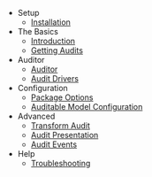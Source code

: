 - Setup
    - [Installation](/docs/{{version}}/installation)
- The Basics
    - [Introduction](/docs/{{version}}/introduction)
    - [Getting Audits](/docs/{{version}}/getting-audits)
- Auditor
    - [Auditor](/docs/{{version}}/auditor)
    - [Audit Drivers](/docs/{{version}}/audit-drivers)
- Configuration 
    - [Package Options](/docs/{{version}}/general-settings)
    - [Auditable Model Configuration](/docs/{{version}}/behavior-settings)
- Advanced
    - [Transform Audit](/docs/{{version}}/transform-audit)
    - [Audit Presentation](/docs/{{version}}/audit-presentation)
    - [Audit Events](/docs/{{version}}/events)
- Help
    - [Troubleshooting](troubleshooting)
